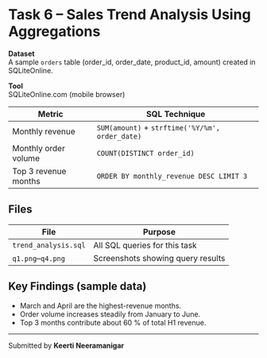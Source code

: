# Task 6 – Sales Trend Analysis Using Aggregations

**Dataset**  
A sample `orders` table (order_id, order_date, product_id, amount) created in SQLiteOnline.

**Tool**  
SQLiteOnline.com (mobile browser)

| Metric | SQL Technique |
|--------|---------------|
| Monthly revenue | `SUM(amount)` + `strftime('%Y/%m', order_date)` |
| Monthly order volume | `COUNT(DISTINCT order_id)` |
| Top 3 revenue months | `ORDER BY monthly_revenue DESC LIMIT 3` |

## Files
| File | Purpose |
|------|---------|
| `trend_analysis.sql` | All SQL queries for this task |
| `q1.png`–`q4.png` | Screenshots showing query results |

## Key Findings (sample data)
* March and April are the highest-revenue months.  
* Order volume increases steadily from January to June.  
* Top 3 months contribute about 60 % of total H1 revenue.

---

Submitted by **Keerti Neeramanigar**

